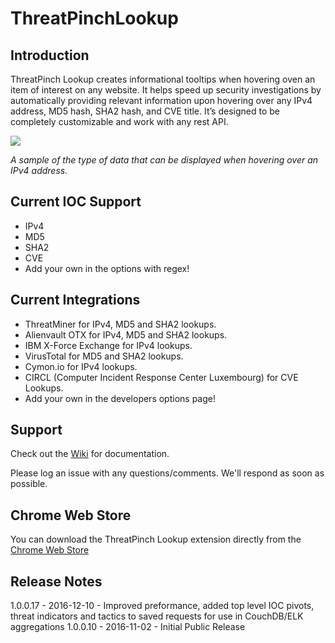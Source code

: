 # ThreatPinchLookup

## Introduction

ThreatPinch Lookup creates informational tooltips when hovering oven an item of interest on any website. It helps speed up security investigations by automatically providing relevant information upon hovering over any IPv4 address, MD5 hash, SHA2 hash, and CVE title. It’s designed to be completely customizable and work with any rest API.

![](https://cloud.githubusercontent.com/assets/6827829/19833788/3c4df320-9e1d-11e6-8c4e-1095e3cc1ac6.png)

_A sample of the type of data that can be displayed when hovering over an IPv4 address._

## Current IOC Support
- IPv4
- MD5
- SHA2
- CVE
- Add your own in the options with regex!

## Current Integrations
- ThreatMiner for IPv4, MD5 and SHA2 lookups.
- Alienvault OTX for IPv4, MD5 and SHA2 lookups.
- IBM X-Force Exchange for IPv4 lookups.
- VirusTotal for MD5 and SHA2 lookups.
- Cymon.io for IPv4 lookups.
- CIRCL (Computer Incident Response Center Luxembourg) for CVE Lookups.
- Add your own in the developers options page!

## Support

Check out the [Wiki](https://github.com/cloudtracer/ThreatPinchLookup/wiki) for documentation.

Please log an issue with any questions/comments. We'll respond as soon as possible. 

## Chrome Web Store

You can download the ThreatPinch Lookup extension directly from the [Chrome Web Store](https://chrome.google.com/webstore/detail/threatpinch-lookup/ljdgplocfnmnofbhpkjclbefmjoikgke)

## Release Notes
1.0.0.17 - 2016-12-10 - Improved preformance, added top level IOC pivots, threat indicators and tactics to saved requests for use in CouchDB/ELK aggregations
1.0.0.10 - 2016-11-02 - Initial Public Release  
